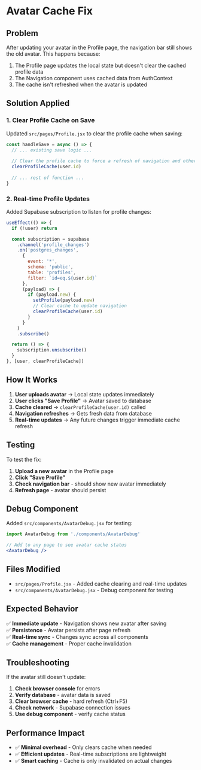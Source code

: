 # Avatar Cache Fix

## Problem
After updating your avatar in the Profile page, the navigation bar still shows the old avatar. This happens because:

1. The Profile page updates the local state but doesn't clear the cached profile data
2. The Navigation component uses cached data from AuthContext
3. The cache isn't refreshed when the avatar is updated

## Solution Applied

### 1. Clear Profile Cache on Save
Updated `src/pages/Profile.jsx` to clear the profile cache when saving:

```jsx
const handleSave = async () => {
  // ... existing save logic ...
  
  // Clear the profile cache to force a refresh of navigation and other components
  clearProfileCache(user.id)
  
  // ... rest of function ...
}
```

### 2. Real-time Profile Updates
Added Supabase subscription to listen for profile changes:

```jsx
useEffect(() => {
  if (!user) return

  const subscription = supabase
    .channel('profile_changes')
    .on('postgres_changes', 
      { 
        event: '*', 
        schema: 'public', 
        table: 'profiles',
        filter: `id=eq.${user.id}`
      },
      (payload) => {
        if (payload.new) {
          setProfile(payload.new)
          // Clear cache to update navigation
          clearProfileCache(user.id)
        }
      }
    )
    .subscribe()

  return () => {
    subscription.unsubscribe()
  }
}, [user, clearProfileCache])
```

## How It Works

1. **User uploads avatar** → Local state updates immediately
2. **User clicks "Save Profile"** → Avatar saved to database
3. **Cache cleared** → `clearProfileCache(user.id)` called
4. **Navigation refreshes** → Gets fresh data from database
5. **Real-time updates** → Any future changes trigger immediate cache refresh

## Testing

To test the fix:

1. **Upload a new avatar** in the Profile page
2. **Click "Save Profile"**
3. **Check navigation bar** - should show new avatar immediately
4. **Refresh page** - avatar should persist

## Debug Component

Added `src/components/AvatarDebug.jsx` for testing:

```jsx
import AvatarDebug from './components/AvatarDebug'

// Add to any page to see avatar cache status
<AvatarDebug />
```

## Files Modified

- `src/pages/Profile.jsx` - Added cache clearing and real-time updates
- `src/components/AvatarDebug.jsx` - Debug component for testing

## Expected Behavior

✅ **Immediate update** - Navigation shows new avatar after saving  
✅ **Persistence** - Avatar persists after page refresh  
✅ **Real-time sync** - Changes sync across all components  
✅ **Cache management** - Proper cache invalidation  

## Troubleshooting

If the avatar still doesn't update:

1. **Check browser console** for errors
2. **Verify database** - avatar data is saved
3. **Clear browser cache** - hard refresh (Ctrl+F5)
4. **Check network** - Supabase connection issues
5. **Use debug component** - verify cache status

## Performance Impact

- ✅ **Minimal overhead** - Only clears cache when needed
- ✅ **Efficient updates** - Real-time subscriptions are lightweight
- ✅ **Smart caching** - Cache is only invalidated on actual changes
